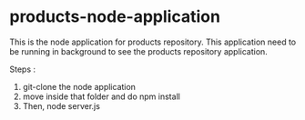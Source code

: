 # products-node-application
This is the node application for products repository. This application need to be running in background to see the products repository application.

Steps :
1. git-clone the node application
2. move inside that folder and do npm install
3. Then, node server.js
